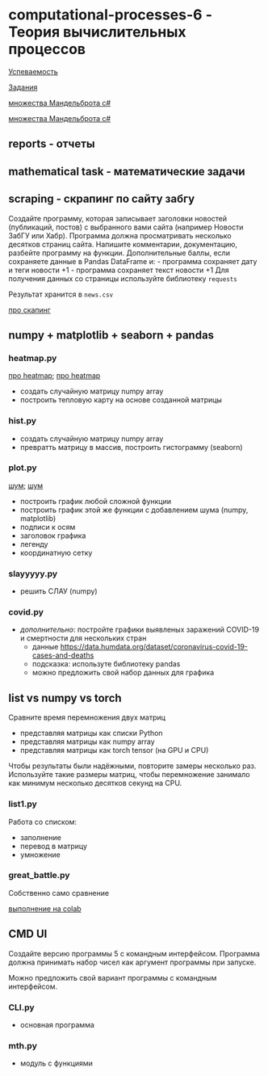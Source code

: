 # computational-processes-6 - Теория вычислительных процессов

[Успеваемость](https://docs.google.com/spreadsheets/d/1HYFkxtTxYqXsZASsX_ZGsDWGBvevukQZhHgS5r-YzW4/edit#gid=1704187175)

[Задания](https://github.com/ivtipm/ProcessCalculus/blob/master/plans/2023/plan.md#домашнее-задание)

[множества Мандельброта c#](https://www.youtube.com/watch?v=eMSujMjhY0o)

[множества Мандельброта c#](https://www.youtube.com/watch?v=qCgoDEQOSZk&list=PLurO3Bg1TJG9XUNhs3NrM2aQRy2hYWbU3)

## reports - отчеты

## mathematical task - математические задачи







## scraping - скрапинг по сайту забгу

Создайте программу, которая записывает заголовки новостей (публикаций, постов) с выбранного вами сайта (например Новости ЗабГУ или Хабр). Программа должна просматривать несколько десятков страниц сайта. Напишите комментарии, документацию, разбейте программу на функции. Дополнительные баллы, если сохраняете данные в Pandas DataFrame и: - программа сохраняет дату и теги новости +1 - программа сохраняет текст новости +1 Для получения данных со страницы используйте библиотеку `requests`

Результат хранится в `news.csv`

[про скапинг](https://tproger.ru/translations/skraping-sajta-s-pomoshhju-python-gajd-dlja-novichkov/)








## numpy + matplotlib + seaborn + pandas

### heatmap.py
[про heatmap](https://www.codecamp.ru/blog/seaborn-heatmap/); [про heatmap](https://datastart.ru/blog/read/seaborn-heatmaps-13-sposobov-nastroit-vizualizaciyu-matricy-korrelyacii)
   - создать случайную матрицу numpy array
   - построить тепловую карту на основе созданной матрицы
### hist.py
   - создать случайную матрицу numpy array
   - превратть матрицу в массив, построить гистограмму (seaborn)
### plot.py
[шум](https://habr.com/ru/articles/588270/);   [шум](https://habr.com/ru/articles/342906/)
   - построить график любой сложной функции
   - построить график этой же функции с добавлением шума (numpy, matplotlib)
   - подписи к осям
   - заголовок графика
   - легенду
   - координатную сетку
###  slayyyyy.py
   - решить СЛАУ (numpy)
### covid.py
   - *дополнительно*: постройте графики выявленых заражений COVID-19 и смертности для нескольких стран
        - данные https://data.humdata.org/dataset/coronavirus-covid-19-cases-and-deaths
        - подсказка: используте библиотеку pandas
        - можно предложить свой набор данных для графика
 
 






## list vs numpy vs torch
Сравните время перемножения двух матриц
- представляя матрицы как списки Python
- представляя матрицы как numpy array
- представляя матрицы как torch tensor (на GPU и CPU)

Чтобы результаты были надёжными, повторите замеры несколько раз. Используйте такие размеры матриц, чтобы перемножение занимало как минимум несколько десятков секунд на CPU.
### list1.py
Работа со списком:
   - заполнение
   - перевод в матрицу
   - умножение
### great_battle.py
Собственно само сравнение

[выполнение на colab](https://colab.research.google.com/drive/1AM_t7N5CBi-aEtp7jtlhByEokphOtM78?authuser=1)







## CMD UI
Создайте версию программы 5 с командным интерфейсом. Программа должна принимать набор чисел как аргумент программы при запуске.

Можно предложить свой вариант программы с командным интерфейсом.
### CLI.py 
   - основная программа
### mth.py
   - модуль с функциями
